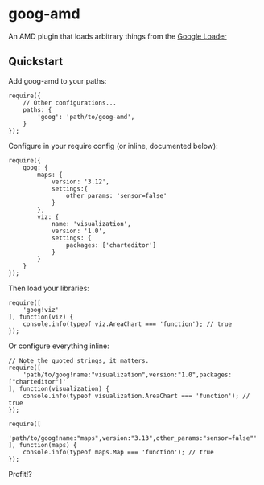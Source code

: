 # goog-amd

An AMD plugin that loads arbitrary things from the [Google Loader](https://developers.google.com/loader/)

## Quickstart
Add goog-amd to your paths:

    require({
        // Other configurations...
        paths: {
            'goog': 'path/to/goog-amd',
        }
    });

Configure in your require config (or inline, documented below):

    require({
        goog: {
            maps: {
                version: '3.12',
                settings:{
                    other_params: 'sensor=false'
                }
            },
            viz: {
                name: 'visualization',
                version: '1.0',
                settings: {
                    packages: ['charteditor']
                }
            }
        }
    });

Then load your libraries:

    require([
        'goog!viz'
    ], function(viz) {
        console.info(typeof viz.AreaChart === 'function'); // true
    });

Or configure everything inline:

    // Note the quoted strings, it matters.
    require([
        'path/to/goog!name:"visualization",version:"1.0",packages:["charteditor"]'
    ], function(visualization) {
        console.info(typeof visualization.AreaChart === 'function'); // true
    });

    require([
        'path/to/goog!name:"maps",version:"3.13",other_params:"sensor=false"'
    ], function(maps) {
        console.info(typeof maps.Map === 'function'); // true
    });

Profit!?



